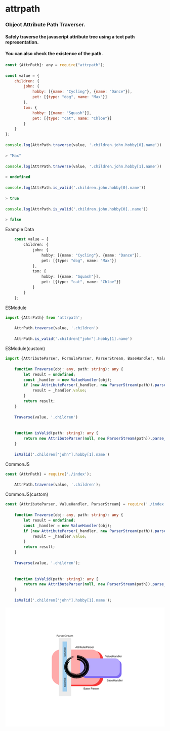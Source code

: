 # attrpath

### Object Attribute Path Traverser.

#### **Safely** traverse the javascript attribute tree using a text path representation.

#### You can also check the existence of the path.

```js
const {AttrPath}: any = require("attrpath");

const value = {
    children: {
        john: {
            hobby: [{name: "Cycling"}, {name: "Dance"}],
            pet: [{type: "dog", name: "Max"}]
        },
        tom: {
            hobby: [{name: "Squash"}],
            pet: [{type: "cat", name: "Chloe"}]
        }
    }
};

console.log(AttrPath.traverse(value, '.children.john.hobby[0].name'))

> "Max"

console.log(AttrPath.traverse(value, '.children.john.hobby[1].name'))

> undefined

console.log(AttrPath.is_valid('.children.john.hobby[0].name'))

> true

console.log(AttrPath.is_valid('.children.john.hobby[0]..name'))

> false

```
Example Data
```ts
    const value = {
        children: {
            john: {
                hobby: [{name: "Cycling"}, {name: "Dance"}],
                pet: [{type: "dog", name: "Max"}]
            },
            tom: {
                hobby: [{name: "Squash"}],
                pet: [{type: "cat", name: "Chloe"}]
            }
        }
    };
```
ESModule
```ts
import {AttrPath} from 'attrpath';

    AttrPath.traverse(value, '.children')

    AttrPath.is_valid('.children["john"].hobby[1].name')
```
ESModule(custom)
```ts
import {AttributeParser, FormulaParser, ParserStream, BaseHandler, ValueHandler} from './index';

    function Traverse(obj: any, path: string): any {
        let result = undefined;
        const _handler = new ValueHandler(obj);
        if (new AttributeParser(_handler, new ParserStream(path)).parse_path()) {
            result = _handler.value;
        }
        return result;
    }

    Traverse(value, '.children')


    function isValid(path: string): any {
        return new AttributeParser(null, new ParserStream(path)).parse_path();
    }

    isValid('.children["john"].hobby[1].name')
```
CommonJS
```ts
const {AttrPath} = require('./index');

    AttrPath.traverse(value, '.children');
```
CommonJS(custom)
```ts
const {AttributeParser, ValueHandler, ParserStream} = require('./index');

    function Traverse(obj: any, path: string): any {
        let result = undefined;
        const _handler = new ValueHandler(obj);
        if (new AttributeParser(_handler, new ParserStream(path)).parse_path()) {
            result = _handler.value;
        }
        return result;
    }

    Traverse(value, '.children');

    
    function isValid(path: string): any {
        return new AttributeParser(null, new ParserStream(path)).parse_path();
    }

    isValid('.children["john"].hobby[1].name');
```

<img src="https://raw.githubusercontent.com/7thCode/attrpath/0281b0c1d1984b451394de4a0f4d15c075338401/AttributeParser.svg" alt="" title="">

